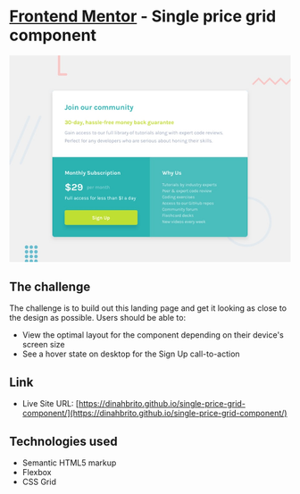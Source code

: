# [Frontend Mentor](frontendmentor.io/) - Single price grid component
![](./images/screenshot.jpg)

## The challenge
The challenge is to build out this landing page and get it looking as close to the design as possible.
Users should be able to:

- View the optimal layout for the component depending on their device's screen size
- See a hover state on desktop for the Sign Up call-to-action


## Link

- Live Site URL: [https://dinahbrito.github.io/single-price-grid-component/](https://dinahbrito.github.io/single-price-grid-component/)

## Technologies used

- Semantic HTML5 markup
- Flexbox
- CSS Grid




